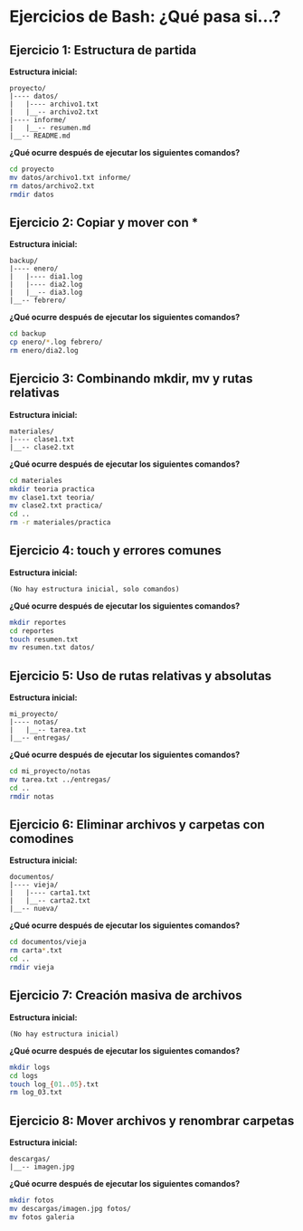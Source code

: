 # Ejercicios de Bash: ¿Qué pasa si...?

## Ejercicio 1: Estructura de partida

**Estructura inicial:**
```
proyecto/
|---- datos/
|   |---- archivo1.txt
|   |__-- archivo2.txt
|---- informe/
|   |__-- resumen.md
|__-- README.md
```

**¿Qué ocurre después de ejecutar los siguientes comandos?**
```bash
cd proyecto
mv datos/archivo1.txt informe/
rm datos/archivo2.txt
rmdir datos
```

## Ejercicio 2: Copiar y mover con *

**Estructura inicial:**
```
backup/
|---- enero/
|   |---- dia1.log
|   |---- dia2.log
|   |__-- dia3.log
|__-- febrero/
```

**¿Qué ocurre después de ejecutar los siguientes comandos?**
```bash
cd backup
cp enero/*.log febrero/
rm enero/dia2.log
```

## Ejercicio 3: Combinando mkdir, mv y rutas relativas

**Estructura inicial:**
```
materiales/
|---- clase1.txt
|__-- clase2.txt
```

**¿Qué ocurre después de ejecutar los siguientes comandos?**
```bash
cd materiales
mkdir teoria practica
mv clase1.txt teoria/
mv clase2.txt practica/
cd ..
rm -r materiales/practica
```

## Ejercicio 4: touch y errores comunes

**Estructura inicial:**
```
(No hay estructura inicial, solo comandos)
```

**¿Qué ocurre después de ejecutar los siguientes comandos?**
```bash
mkdir reportes
cd reportes
touch resumen.txt
mv resumen.txt datos/
```

## Ejercicio 5: Uso de rutas relativas y absolutas

**Estructura inicial:**
```
mi_proyecto/
|---- notas/
|   |__-- tarea.txt
|__-- entregas/
```

**¿Qué ocurre después de ejecutar los siguientes comandos?**
```bash
cd mi_proyecto/notas
mv tarea.txt ../entregas/
cd ..
rmdir notas
```

## Ejercicio 6: Eliminar archivos y carpetas con comodines

**Estructura inicial:**
```
documentos/
|---- vieja/
|   |---- carta1.txt
|   |__-- carta2.txt
|__-- nueva/
```

**¿Qué ocurre después de ejecutar los siguientes comandos?**
```bash
cd documentos/vieja
rm carta*.txt
cd ..
rmdir vieja
```

## Ejercicio 7: Creación masiva de archivos

**Estructura inicial:**
```
(No hay estructura inicial)
```

**¿Qué ocurre después de ejecutar los siguientes comandos?**
```bash
mkdir logs
cd logs
touch log_{01..05}.txt
rm log_03.txt
```

## Ejercicio 8: Mover archivos y renombrar carpetas

**Estructura inicial:**
```
descargas/
|__-- imagen.jpg
```

**¿Qué ocurre después de ejecutar los siguientes comandos?**
```bash
mkdir fotos
mv descargas/imagen.jpg fotos/
mv fotos galeria
```


